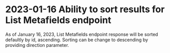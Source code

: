 # 2023-01-16 Ability to sort results for List Metafields endpoint

As of January 16, 2023, List Metafields endpoint response will be sorted defaultly by id, ascending. 
Sorting can be change to descending by providing direction parameter.